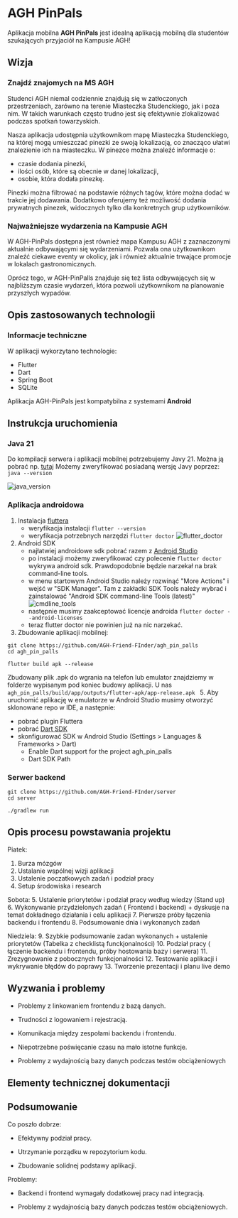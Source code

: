 # AGH PinPals
Aplikacja mobilna **AGH PinPals** jest idealną aplikacją mobilną dla studentów szukających przyjaciół na Kampusie AGH!

## Wizja

### Znajdź znajomych na MS AGH

Studenci AGH niemal codziennie znajdują się w zatłoczonych przestrzeniach, zarówno na terenie Miasteczka Studenckiego, jak i poza nim. W takich warunkach często trudno jest się efektywnie zlokalizować podczas spotkań towarzyskich.

Nasza aplikacja udostępnia użytkownikom mapę Miasteczka Studenckiego, na której mogą umieszczać pinezki ze swoją lokalizacją, co znacząco ułatwi znalezienie ich na miasteczku. W pinezce można znaleźć informacje o:

- czasie dodania pinezki,
- ilości osób, które są obecnie w danej lokalizacji,
- osobie, która dodała pinezkę.

Pinezki można filtrować na podstawie różnych tagów, które można dodać w trakcie jej dodawania. Dodatkowo oferujemy też możliwość dodania prywatnych pinezek, widocznych tylko dla konkretnych grup użytkowników.

### Najważniejsze wydarzenia na Kampusie AGH

W AGH-PinPals dostępna jest również mapa Kampusu AGH z zaznaczonymi aktualnie odbywającymi się wydarzeniami. Pozwala ona użytkownikom znaleźć ciekawe eventy w okolicy, jak i również aktualnie trwające promocje w lokalach gastronomicznych.

Oprócz tego, w AGH-PinPalls znajduje się też lista odbywających się w najbliższym czasie wydarzeń, która pozwoli użytkownikom na planowanie przyszłych wypadów.

## Opis zastosowanych technologii

### Informacje techniczne

W aplikacji wykorzytano technologie:

- Flutter
- Dart
- Spring Boot
- SQLite

Aplikacja AGH-PinPals jest kompatybilna z systemami **Android**

## Instrukcja uruchomienia
### Java 21
Do kompilacji serwera i aplikacji mobilnej potrzebujemy Javy 21. Można ją pobrać np. [tutaj](https://www.oracle.com/pl/java/technologies/downloads/#java21)
Możemy zweryfikować posiadaną wersję Javy poprzez: `java --version`

![java_version](https://github.com/user-attachments/assets/1dcf3c96-0b2d-4706-af32-c28d35fd2fce)

### Aplikacja androidowa
1. Instalacja [fluttera](https://docs.flutter.dev/get-started/install/)
   - weryfikacja instalacji `flutter --version`
   - weryfikacja potrzebnych narzędzi `flutter doctor`
  ![flutter_doctor](https://github.com/user-attachments/assets/80d341ea-21cd-4d8d-a2a5-e7e7cb1dbe7c)
2. Android SDK
   - najłatwiej androidowe sdk pobrać razem z [Android Studio](https://developer.android.com/studio?hl=pl)
   - po instalacji możemy zweryfikować czy polecenie `flutter doctor` wykrywa android sdk. Prawdopodobnie będzie narzekał na brak command-line tools.
   - w menu startowym Android Studio należy rozwinąć "More Actions" i wejść w "SDK Manager". Tam z zakładki SDK Tools należy wybrać i zainstalować "Android SDK command-line Tools (latest)"
   ![cmdline_tools](https://github.com/user-attachments/assets/aa707172-2cf8-4d7c-bd8f-f310d4c5a859)
   - następnie musimy zaakceptować licencje androida `flutter doctor --android-licenses`
   - teraz flutter doctor nie powinien już na nic narzekać. 
4. Zbudowanie aplikacji mobilnej:
```
git clone https://github.com/AGH-Friend-FInder/agh_pin_palls
cd agh_pin_palls

flutter build apk --release
```
Zbudowany plik .apk do wgrania na telefon lub emulator znajdziemy w folderze wypisanym pod koniec budowy aplikacji. U nas `agh_pin_palls/build/app/outputs/flutter-apk/app-release.apk `
5. Aby uruchomić aplikację w emulatorze w Android Studio musimy otworzyć sklonowane repo w IDE, a następnie:
   - pobrać plugin Fluttera
   - pobrać [Dart SDK](https://dart.dev/get-dart#install)
   - skonfigurować SDK w Android Studio (Settings > Languages & Frameworks > Dart)
     - Enable Dart support for the project agh_pin_palls
     - Dart SDK Path  
### Serwer backend
```
git clone https://github.com/AGH-Friend-FInder/server
cd server

./gradlew run
```
## Opis procesu powstawania projektu
Piatek:
1. Burza mózgów
2. Ustalanie wspólnej wizji aplikacji
3. Ustalenie poczatkowych zadań i podział pracy
4. Setup środowiska i research

Sobota:
5. Ustalenie priorytetów i podział pracy według wiedzy (Stand up)
6. Wykonywanie przydzielonych zadań ( Frontend i backend) + dyskusje na temat dokładnego działania i celu aplikacji
7. Pierwsze próby łączenia backendu i frontendu
8. Podsumowanie dnia i wykonanych zadań

Niedziela:
9. Szybkie podsumowanie zadan wykonanych + ustalenie priorytetów (Tabelka z checklistą funckjonalności)
10. Podział pracy ( łączenie backendu i frontendu, próby hostowania bazy i serwera)
11. Zrezygnowanie z pobocznych funkcjonalności
12. Testowanie aplikacji i wykrywanie błędów do poprawy
13. Tworzenie prezentacji i planu live demo



## Wyzwania i problemy
- Problemy z linkowaniem frontendu z bazą danych.

- Trudności z logowaniem i rejestracją.

- Komunikacja między zespołami backendu i frontendu.

- Niepotrzebne poświęcanie czasu na mało istotne funkcje.

- Problemy z wydajnością bazy danych podczas testów obciążeniowych

## Elementy technicznej dokumentacji




## Podsumowanie
Co poszło dobrze:

- Efektywny podział pracy.

- Utrzymanie porządku w repozytorium kodu.

- Zbudowanie solidnej podstawy aplikacji.

Problemy:

- Backend i frontend wymagały dodatkowej pracy nad integracją.

- Problemy z wydajnością bazy danych podczas testów obciążeniowych.


